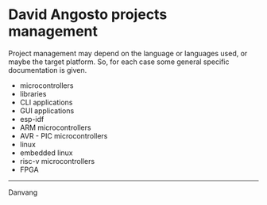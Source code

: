 # David Angosto projects management

Project management may depend on the language or languages used, or maybe the target platform.
So, for each case some general specific documentation is given.

* microcontrollers
* libraries
* CLI applications
* GUI applications
* esp-idf
* ARM microcontrollers
* AVR - PIC microcontrollers
* linux 
* embedded linux
* risc-v microcontrollers
* FPGA

---

Danvang